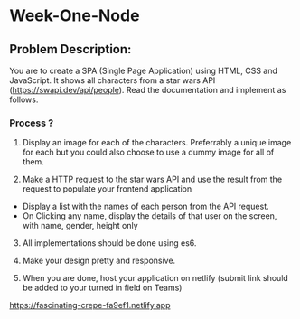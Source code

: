 # Week-One-Node

## Problem Description:

You are to create a SPA (Single Page Application) using HTML, CSS and JavaScript. It shows all characters from a star wars API (https://swapi.dev/api/people). Read the documentation and implement as follows.

### Process ?

1. Display an image for each of the characters. Preferrably a unique image for each but you could also choose to use a dummy image for all of them.

2. Make a HTTP request to the star wars API and use the result from the request to populate your frontend application

- Display a list with the names of each person from the API request.
- On Clicking any name, display the details of that user on the screen, with name, gender, height only

3. All implementations should be done using es6.

4. Make your design pretty and responsive.

5. When you are done, host your application on netlify (submit link should be added to your turned in field on Teams)

https://fascinating-crepe-fa9ef1.netlify.app

